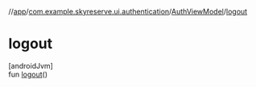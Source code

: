//[app](../../../index.md)/[com.example.skyreserve.ui.authentication](../index.md)/[AuthViewModel](index.md)/[logout](logout.md)

# logout

[androidJvm]\
fun [logout](logout.md)()
